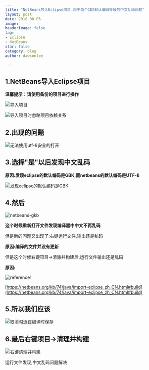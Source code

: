 ```yaml
---
title: "NetBeans导入Eclipse项目 由于两个IDE默认编码导致的中文乱码问题"
layout: post
date: 2018-08-05
image: 
headerImage: false
tag:
- Eclipse
- NetBeans
star: false
category: blog
author: dawsonlee

---
```


  [1]:  /assets/posts/NetBeans导入Eclipse项目-由于两个IDE默认编码导致的中文乱码问题/导入项目.png
  [2]:  /assets/posts/NetBeans导入Eclipse项目-由于两个IDE默认编码导致的中文乱码问题/导入项目时忽略项目依赖关系.png
  [3]:  /assets/posts/NetBeans导入Eclipse项目-由于两个IDE默认编码导致的中文乱码问题/无法使用utf-8安全的打开.png
  [4]:  /assets/posts/NetBeans导入Eclipse项目-由于两个IDE默认编码导致的中文乱码问题/发现eclipse的默认编码是GBK.png
  [5]:  /assets/posts/NetBeans导入Eclipse项目-由于两个IDE默认编码导致的中文乱码问题/netbeans-gkb.png
  [6]:  /assets/posts/NetBeans导入Eclipse项目-由于两个IDE默认编码导致的中文乱码问题/reference1.png
  [7]:  /assets/posts/NetBeans导入Eclipse项目-由于两个IDE默认编码导致的中文乱码问题/取消勾选在编译时保存.png
  [8]:  /assets/posts/NetBeans导入Eclipse项目-由于两个IDE默认编码导致的中文乱码问题/右键清理并构建.png



##  1.NetBeans导入Eclipse项目

**温馨提示：请使用备份的项目进行操作**

![导入项目][1]

![导入项目时忽略项目依赖关系][2]
 
##  2.出现的问题

![无法使用utf-8安全的打开][3]

##  3.选择"是"以后发现中文乱码

**原因:发现eclipse的默认编码是GBK,而netbeans的默认编码是UTF-8**

![发现eclipse的默认编码是GBK][4]

##  4.然后

![netbeans-gkb][5]

**这个时候重新打开文件发现编译器中中文不再乱码**

但是新的问题又出现了:右键运行文件,输出还是乱码

**原因:编译的文件并没有更新**

但是这个时候右键项目->清除并构建后,运行文件输出还是乱码

**原因:**

![reference1][6]

[https://netbeans.org/kb/74/java/import-eclipse_zh_CN.html#build](https://netbeans.org/kb/74/java/import-eclipse_zh_CN.html#build) 

##  5.所以我们应该

![取消勾选在编译时保存][7]

##  6.最后右键项目->清理并构建

![右键清理并构建][8]

运行文件发现,中文乱码问题解决

